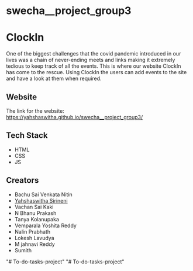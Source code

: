 # swecha__project_group3

# ClockIn

One of the biggest challenges that the covid pandemic introduced in our lives was a chain of never-ending meets and links making it extremely tedious to keep track of all the events. This is where our website ClockIn has come to the rescue. Using ClockIn the users can add events to the site and have a look at them when required.


## Website

The link for the website: https://yahshaswitha.github.io/swecha__project_group3/


## Tech Stack

- HTML
- CSS
- JS
  
  
## Creators

- Bachu Sai Venkata Nitin
- [Yahshaswitha Sirineni](https://github.com/yahshaswitha)
- Vachan Sai Kaki
- N Bhanu Prakash
- Tanya Kolanupaka
- Vemparala Yoshita Reddy
- Nalin Prabhath
- Lokesh Lavudya
- M jahnavi Reddy
- Sumith


"# To-do-tasks-project" 
"# To-do-tasks-project" 
